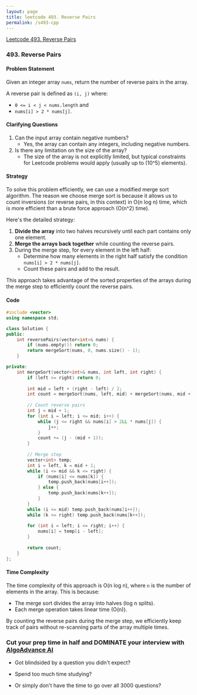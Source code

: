 ```yaml
---
layout: page
title: leetcode 493. Reverse Pairs
permalink: /s493-cpp
---
```

[Leetcode 493. Reverse Pairs](https://algoadvance.github.io/algoadvance/l493)
### 493. Reverse Pairs

#### Problem Statement
Given an integer array `nums`, return the number of reverse pairs in the array.

A reverse pair is defined as `(i, j)` where:
- `0 <= i < j < nums.length` and 
- `nums[i] > 2 * nums[j]`.

#### Clarifying Questions
1. Can the input array contain negative numbers?
    - Yes, the array can contain any integers, including negative numbers.
2. Is there any limitation on the size of the array?
    - The size of the array is not explicitly limited, but typical constraints for Leetcode problems would apply (usually up to \(10^5\) elements).

#### Strategy
To solve this problem efficiently, we can use a modified merge sort algorithm. The reason we choose merge sort is because it allows us to count inversions (or reverse pairs, in this context) in O(n log n) time, which is more efficient than a brute force approach (O(n^2) time).

Here's the detailed strategy:
1. **Divide the array** into two halves recursively until each part contains only one element.
2. **Merge the arrays back together** while counting the reverse pairs.
3. During the merge step, for every element in the left half:
   - Determine how many elements in the right half satisfy the condition `nums[i] > 2 * nums[j]`.
   - Count these pairs and add to the result.

This approach takes advantage of the sorted properties of the arrays during the merge step to efficiently count the reverse pairs.

#### Code

```cpp
#include <vector>
using namespace std;

class Solution {
public:
    int reversePairs(vector<int>& nums) {
        if (nums.empty()) return 0;
        return mergeSort(nums, 0, nums.size() - 1);
    }

private:
    int mergeSort(vector<int>& nums, int left, int right) {
        if (left >= right) return 0;
        
        int mid = left + (right - left) / 2;
        int count = mergeSort(nums, left, mid) + mergeSort(nums, mid + 1, right);
        
        // Count reverse pairs
        int j = mid + 1;
        for (int i = left; i <= mid; i++) {
            while (j <= right && nums[i] > 2LL * nums[j]) {
                j++;
            }
            count += (j - (mid + 1));
        }
        
        // Merge step
        vector<int> temp;
        int i = left, k = mid + 1;
        while (i <= mid && k <= right) {
            if (nums[i] <= nums[k]) {
                temp.push_back(nums[i++]);
            } else {
                temp.push_back(nums[k++]);
            }
        }
        while (i <= mid) temp.push_back(nums[i++]);
        while (k <= right) temp.push_back(nums[k++]);
        
        for (int i = left; i <= right; i++) {
            nums[i] = temp[i - left];
        }
        
        return count;
    }
};
```

#### Time Complexity

The time complexity of this approach is O(n log n), where `n` is the number of elements in the array. This is because:
- The merge sort divides the array into halves (log n splits).
- Each merge operation takes linear time (O(n)).

By counting the reverse pairs during the merge step, we efficiently keep track of pairs without re-scanning parts of the array multiple times.


### Cut your prep time in half and DOMINATE your interview with [AlgoAdvance AI](https://algoAdvance.com)

- Got blindsided by a question you didn't expect?

- Spend too much time studying?

- Or simply don't have the time to go over all 3000 questions?

